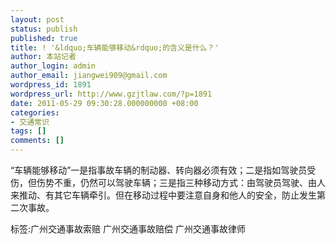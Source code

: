 ```yaml
---
layout: post
status: publish
published: true
title: ! '&ldquo;车辆能够移动&rdquo;的含义是什么？'
author: 本站记者
author_login: admin
author_email: jiangwei909@gmail.com
wordpress_id: 1891
wordpress_url: http://www.gzjtlaw.com/?p=1891
date: 2011-05-29 09:30:28.000000000 +08:00
categories:
- 交通常识
tags: []
comments: []
---
```

&ldquo;车辆能够移动&rdquo;一是指事故车辆的制动器、转向器必须有效；二是指如驾驶员受伤，但伤势不重，仍然可以驾驶车辆；三是指三种移动方式：由驾驶员驾驶、由人来推动、有其它车辆牵引。但在移动过程中要注意自身和他人的安全，防止发生第二次事故。标签:广州交通事故索赔 广州交通事故赔偿 广州交通事故律师
